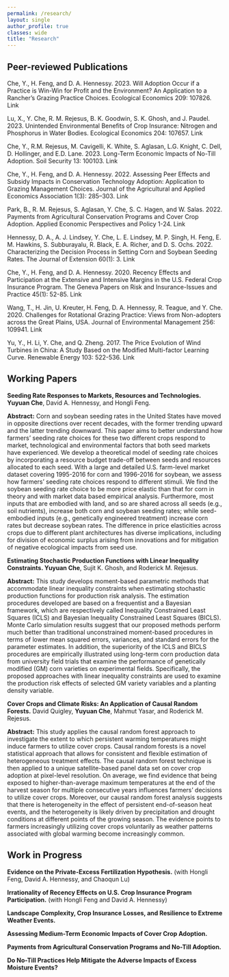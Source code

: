 ```yaml
---
permalink: /research/
layout: single
author_profile: true
classes: wide
title: "Research"
---
```


## Peer-reviewed Publications
Che, Y., H. Feng, and D. A. Hennessy. 2023. Will Adoption Occur if a Practice is Win-Win for Profit and the Environment? An Application to a Rancher’s Grazing Practice Choices. Ecological Economics 209: 107826. Link

Lu, X., Y. Che, R. M. Rejesus, B. K. Goodwin, S. K. Ghosh, and J. Paudel. 2023. Unintended Environmental Benefits of Crop Insurance: Nitrogen and Phosphorus in Water Bodies. Ecological Economics 204: 107657. Link

Che, Y., R.M. Rejesus, M. Cavigelli, K. White, S. Aglasan, L.G. Knight, C. Dell, D. Hollinger, and E.D. Lane. 2023. Long-Term Economic Impacts of No-Till Adoption. Soil Security 13: 100103. Link

Che, Y., H. Feng, and D. A. Hennessy. 2022.  Assessing Peer Effects and Subsidy Impacts in Conservation Technology Adoption: Application to Grazing Management Choices. Journal of the Agricultural and Applied Economics Association 1(3): 285–303. Link

Park, B., R. M. Rejesus, S. Aglasan, Y. Che, S. C. Hagen, and W. Salas. 2022. Payments from Agricultural Conservation Programs and Cover Crop Adoption. Applied Economic Perspectives and Policy 1-24. Link

Hennessy, D. A., A. J. Lindsey, Y. Che, L. E. Lindsey, M. P. Singh, H. Feng, E. M. Hawkins, S. Subburayalu, R. Black, E. A. Richer, and D. S. Ochs. 2022. Characterizing the Decision Process in Setting Corn and Soybean Seeding Rates. The Journal of Extension 60(1): 3. Link

Che, Y., H. Feng, and D. A. Hennessy. 2020. Recency Effects and Participation at the Extensive and Intensive Margins in the U.S. Federal Crop Insurance Program. The Geneva Papers on Risk and Insurance-Issues and Practice 45(1): 52-85. Link

Wang, T., H. Jin, U. Kreuter, H. Feng, D. A. Hennessy, R. Teague, and Y. Che. 2020. Challenges for Rotational Grazing Practice: Views from Non-adopters across the Great Plains, USA.  Journal of Environmental Management 256: 109941. Link

Yu, Y., H. Li, Y. Che, and Q. Zheng. 2017. The Price Evolution of Wind Turbines in China: A Study Based on the Modified Multi-factor Learning Curve. Renewable Energy 103: 522-536. Link

## Working Papers
<b>Seeding Rate Responses to Markets, Resources and Technologies. Yuyuan Che</b>, David A. Hennessy, and Hongli Feng. 

<b>Abstract:</b> Corn and soybean seeding rates in the United States have moved in opposite directions over recent decades, with the former trending upward and the latter trending downward. This paper aims to better understand how farmers’ seeding rate choices for these two different crops respond to market, technological and environmental factors that both seed markets have experienced. We develop a theoretical model of seeding rate choices by incorporating a resource budget trade-off between seeds and resources allocated to each seed. With a large and detailed U.S. farm-level market dataset covering 1995-2016 for corn and 1996-2016 for soybean, we assess how farmers’ seeding rate choices respond to different stimuli. We find the soybean seeding rate choice to be more price elastic than that for corn in theory and with market data based empirical analysis. Furthermore, most inputs that are embodied with land, and so are shared across all seeds (e.g., soil nutrients), increase both corn and soybean seeding rates; while seed-embodied inputs (e.g., genetically engineered treatment) increase corn rates but decrease soybean rates. The difference in price elasticities across crops due to different plant architectures has diverse implications, including for division of economic surplus arising from innovations and for mitigation of negative ecological impacts from seed use.

<b>Estimating Stochastic Production Functions with Linear Inequality Constraints. Yuyuan Che</b>, Sujit K. Ghosh, and Roderick M. Rejesus. 

<b>Abstract:</b> This study develops moment-based parametric methods that accommodate linear inequality constraints when estimating stochastic production functions for production risk analysis. The estimation procedures developed are based on a frequentist and a Bayesian framework, which are respectively called Inequality Constrained Least Squares (ICLS) and Bayesian Inequality Constrained Least Squares (BICLS). Monte Carlo simulation results suggest that our proposed methods perform much better than traditional unconstrained moment-based procedures in terms of lower mean squared errors, variances, and standard errors for the parameter estimates. In addition, the superiority of the ICLS and BICLS procedures are empirically illustrated using long-term corn production data from university field trials that examine the performance of genetically modified (GM) corn varieties on experimental fields. Specifically, the proposed approaches with linear inequality constraints are used to examine the production risk effects of selected GM variety variables and a planting density variable.

<b>Cover Crops and Climate Risks: An Application of Causal Random Forests.</b> David Quigley, <b>Yuyuan Che</b>, Mahmut Yasar, and Roderick M. Rejesus. 

<b>Abstract:</b> This study applies the causal random forest approach to investigate the extent to which persistent warming temperatures might induce farmers to utilize cover crops. Causal random forests is a novel statistical approach that allows for consistent and flexible estimation of heterogeneous treatment effects. The causal random forest technique is then applied to a unique satellite-based panel data set on cover crop adoption at pixel-level resolution. On average, we find evidence that being exposed to higher-than-average maximum temperatures at the end of the harvest season for multiple consecutive years influences farmers’ decisions to utilize cover crops. Moreover, our causal random forest analysis suggests that there is heterogeneity in the effect of persistent end-of-season heat events, and the heterogeneity is likely driven by precipitation and drought conditions at different points of the growing season. The evidence points to farmers increasingly utilizing cover crops voluntarily as weather patterns associated with global warming become increasingly common.

## Work in Progress

<b>Evidence on the Private-Excess Fertilization Hypothesis.</b> (with Hongli Feng, David A. Hennessy, and Chaoqun Lu)

<b>Irrationality of Recency Effects on U.S. Crop Insurance Program Participation.</b> (with Hongli Feng and David A. Hennessy)

<b>Landscape Complexity, Crop Insurance Losses, and Resilience to Extreme Weather Events.</b>

<b>Assessing Medium-Term Economic Impacts of Cover Crop Adoption. </b>

<b>Payments from Agricultural Conservation Programs and No-Till Adoption. </b>

<b>Do No-Till Practices Help Mitigate the Adverse Impacts of Excess Moisture Events? </b>
